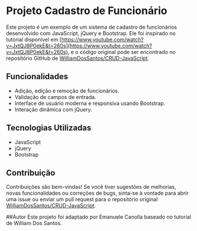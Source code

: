 # Projeto Cadastro de Funcionário

Este projeto é um exemplo de um sistema de cadastro de funcionários desenvolvido com JavaScript, jQuery e Bootstrap. Ele foi inspirado no tutorial disponível em [https://www.youtube.com/watch?v=JxtQJ8P0ekE&t=260s](https://www.youtube.com/watch?v=JxtQJ8P0ekE&t=260s), e o código original pode ser encontrado no repositório GitHub de [WilliamDosSantos/CRUD-JavaScript](https://github.com/WilliamDosSantos/CRUD-JavaScript).

## Funcionalidades

- Adição, edição e remoção de funcionários.
- Validação de campos de entrada.
- Interface de usuário moderna e responsiva usando Bootstrap.
- Interação dinâmica com jQuery.

## Tecnologias Utilizadas

- JavaScript
- jQuery
- Bootstrap

## Contribuição

Contribuições são bem-vindas! Se você tiver sugestões de melhorias, novas funcionalidades ou correções de bugs, sinta-se à vontade para abrir uma issue ou enviar um pull request para o repositório original [WilliamDosSantos/CRUD-JavaScript](https://github.com/WilliamDosSantos/CRUD-JavaScript).

##Autor
Este projeto foi adaptado por Emanuele Canolla baseado no tutorial de William Dos Santos.
